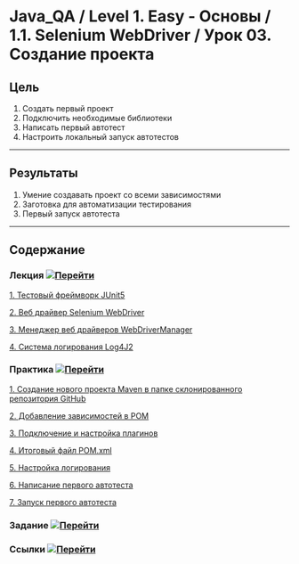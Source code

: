 # Java_QA / Level 1. Easy - Основы / 1.1. Selenium WebDriver / Урок 03. Создание проекта

## Цель

1. Создать первый проект
2. Подключить необходимые библиотеки
3. Написать первый автотест
4. Настроить локальный запуск автотестов

***

## Результаты 

1. Умение создавать проект со всеми зависимостями
2. Заготовка для автоматизации тестирования
3. Первый запуск автотеста

***

## Содержание

### Лекция [![Перейти](https://img.shields.io/badge/-%D0%9F%D0%B5%D1%80%D0%B5%D0%B9%D1%82%D0%B8-blue)](1.%20Лекция.md)
       
[1. Тестовый фреймворк JUnit5](1.%20Лекция.md#1.-Тестовый-фреймворк-JUnit5)

[2. Веб драйвер Selenium WebDriver](1.%20Лекция.md#2.-Веб-драйвер-Selenium-WebDriver)

[3. Менеджер веб драйверов WebDriverManager](1.%20Лекция.md#3.-Менеджер-веб-драйверов-WebDriverManager)

[4. Система логирования Log4J2](1.%20Лекция.md#4.-Система-логирования-Log4J2)

### Практика [![Перейти](https://img.shields.io/badge/-%D0%9F%D0%B5%D1%80%D0%B5%D0%B9%D1%82%D0%B8-blue)](2.%20Практика.md)

[1. Создание нового проекта Maven в папке склонированного репозитория GitHub](2.%20Практика.md#1.-Создание-нового-проекта-Maven-в-папке-склонированного-репозитория-GitHub)

[2. Добавление зависимостей в POM](2.%20Практика.md#2.-Добавление-зависимостей-в-POM)

[3. Подключение и настройка плагинов](2.%20Практика.md#3.-Подключение-и-настройка-плагинов)

[4. Итоговый файл POM.xml](2.%20Практика.md#4.-Итоговый-файл-POM.xml)

[5. Настройка логирования](2.%20Практика.md#5.-Настройка-логирования)

[6. Написание первого автотеста](2.%20Практика.md#6.-Написание-первого-автотеста)

[7. Запуск первого автотеста](2.%20Практика.md#7.-Запуск-первого-автотеста)

### Задание [![Перейти](https://img.shields.io/badge/-%D0%9F%D0%B5%D1%80%D0%B5%D0%B9%D1%82%D0%B8-blue)](3.%20Задание.md)

### Ссылки [![Перейти](https://img.shields.io/badge/-%D0%9F%D0%B5%D1%80%D0%B5%D0%B9%D1%82%D0%B8-blue)](4.%20Ссылки.md)
